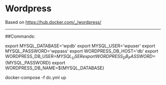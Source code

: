 # Wordpress

Based on https://hub.docker.com/_/wordpress/



------------------------------------------------------------------------------

##Commands:

export MYSQL_DATABASE='wpdb'
export MYSQL_USER='wpuser'
export MYSQL_PASSWORD='wppass'
export WORDPRESS_DB_HOST='db'
export WORDPRESS_DB_USER=${MYSQL_USER}
export WORDPRESS_DB_PASSWORD=${MYSQL_PASSWORD}
export WORDPRESS_DB_NAME=${MYSQL_DATABASE}

docker-compose -f dc.yml up

